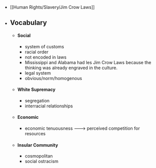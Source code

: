 - [[Human Rights/Slavery/Jim Crow Laws]]
- ## Vocabulary
	- #### Social
		- system of customs
		- racial order
		- not encoded in laws
		- Mississippi and Alabama had les Jim Crow Laws because the thinking was already engraved in the culture.
		- legal system
		- obvious/norm/homogenous
	- #### White Supremacy
		- segregation
		- interracial relationships
	- #### Economic
		- economic tenuousness ---> perceived competition for resources
	- #### Insular Community
		- cosmopolitan
		- social ostracism